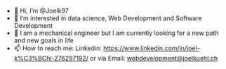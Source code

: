 - 👋 Hi, I’m @Joelk97
- 👀 I’m interested in data science, Web Development and Software Development
- 🌱 I am a mechanical engineer but I am currently looking for a new path and new goals in life
- 📫 How to reach me: Linkedin: https://www.linkedin.com/in/joel-k%C3%BChl-276297192/ or via Email: webdevelopment@joelkuehl.ch

<!---
Joelk97/Joelk97 is a ✨ special ✨ repository because its `README.md` (this file) appears on your GitHub profile.
You can click the Preview link to take a look at your changes.
--->
